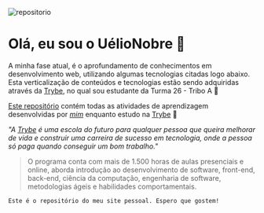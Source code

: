 ![repositorio](https://komarev.com/ghpvc/?username=UelioNobre)

# Olá, eu sou o UélioNobre 👋

A minha fase atual, é o aprofundamento de conhecimentos em desenvolvimento web, utilizando algumas tecnologias citadas logo abaixo. Esta verticalização de conteúdos e tecnologias estão sendo adquiridas através da [Trybe](https://www.betrybe.com/), no qual sou estudante da Turma 26 - Tribo A 🚀

[Este repositório](https://github.com/UelioNobre/trybe-exercises) contém todas as atividades de aprendizagem desenvolvidas por _[mim](https://www.linkedin.com/in/fransuelio-nobre-b5ba7a66/)_ enquanto estudo na [Trybe](https://www.betrybe.com/) :rocket:

_"A [Trybe](https://www.betrybe.com/) é uma escola do futuro para qualquer pessoa que queira melhorar de vida e construir uma carreira de sucesso em tecnologia, onde a pessoa só paga quando conseguir um bom trabalho."_

> O programa conta com mais de 1.500 horas de aulas presenciais e online, aborda introdução ao desenvolvimento de software, front-end, back-end, ciência da computação, engenharia de software, metodologias ágeis e habilidades comportamentais.

`Este é o repositório do meu site pessoal. Espero que gostem!`
